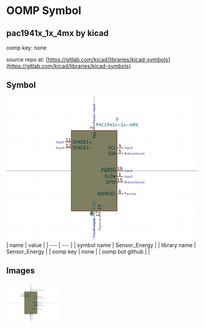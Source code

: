 # OOMP Symbol  
## pac1941x_1x_4mx  by kicad  
  
oomp key: none  
  
source repo at: [https://gitlab.com/kicad/libraries/kicad-symbols](https://gitlab.com/kicad/libraries/kicad-symbols)  
## Symbol  
  
[![working.png](working_600.png)](working.png)  
| name | value | 
| --- | --- | 
| symbol name | Sensor_Energy | 
| library name | Sensor_Energy | 
| oomp key | none | 
| oomp bot github |  | 
## Images  
  
[![working.png](working_140.png)](working.png)  
